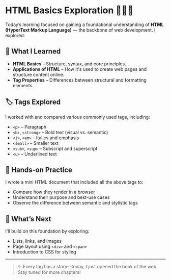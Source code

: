 # HTML Basics Exploration 🧑‍💻✨

Today’s learning focused on gaining a foundational understanding of **HTML (HyperText Markup Language)** — the backbone of web development. 
I explored:

## 🧠 What I Learned
- **HTML Basics** – Structure, syntax, and core principles.
- **Applications of HTML** – How it's used to create web pages and structure content online.
- **Tag Properties** – Differences between structural and formatting elements.

## 🏷️ Tags Explored
I worked with and compared various commonly used tags, including:
- `<p>` – Paragraph
- `<b>`, `<strong>` – Bold text (visual vs. semantic)
- `<i>`, `<em>` – Italics and emphasis
- `<small>` – Smaller text
- `<sub>`, `<sup>` – Subscript and superscript
- `<u>` – Underlined text

## 🔬 Hands-on Practice
I wrote a mini HTML document that included all the above tags to:
- Compare how they render in a browser
- Understand their purpose and best-use cases
- Observe the difference between semantic and stylistic tags

## 📝 What’s Next
I'll build on this foundation by exploring:
- Lists, links, and images
- Page layout using `<div>` and `<span>`
- Introduction to CSS for styling

---

> ✨ Every tag has a story—today, I just opened the book of the web. Stay tuned for more chapters!

